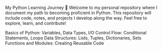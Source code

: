 My Python Learning Journey 🐍
Welcome to my personal repository where I document my path to becoming proficient in Python.
This repository will include code, notes, and projects I develop along the way. Feel free to explore, learn, and contribute!

Basics of Python: Variables, Data Types, I/O
Control Flow: Conditional Statements, Loops
Data Structures: Lists, Tuples, Dictionaries, Sets
Functions and Modules: Creating Reusable Code
